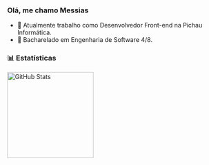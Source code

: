 ### Olá, me chamo Messias 

- 🔭 Atualmente trabalho como Desenvolvedor Front-end na Pichau Informática.
- 🌱 Bacharelado em Engenharia de Software 4/8.

### 📊 Estatísticas

<p>
  <img 
    align="left" 
    alt="GitHub Stats" 
    height="200" 
    style="padding-right: 10px;" 
    src="https://github-readme-stats.vercel.app/api?username=messiaspichaujr&show_icons=true&theme=apprentice&include_all_commits=true&locale=pt-br" 
  />
</p>




